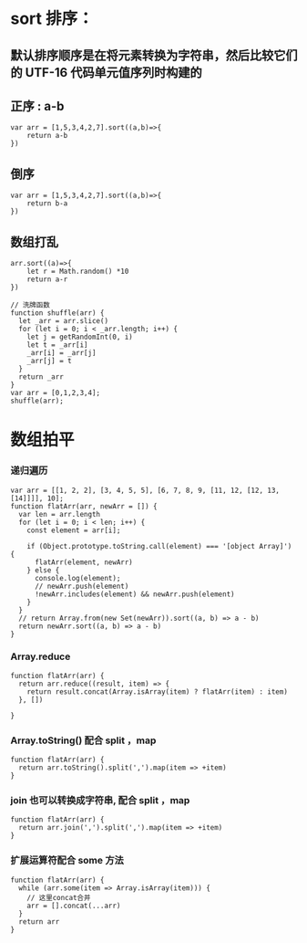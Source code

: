 # sort 排序：

## 默认排序顺序是在将元素转换为字符串，然后比较它们的 UTF-16 代码单元值序列时构建的

## 正序 : a-b

```
var arr = [1,5,3,4,2,7].sort((a,b)=>{
    return a-b
})
```

## 倒序

```
var arr = [1,5,3,4,2,7].sort((a,b)=>{
    return b-a
})
```

## 数组打乱

```
arr.sort((a)=>{
    let r = Math.random() *10
    return a-r
})

// 洗牌函数
function shuffle(arr) {
  let _arr = arr.slice()
  for (let i = 0; i < _arr.length; i++) {
    let j = getRandomInt(0, i)
    let t = _arr[i]
    _arr[i] = _arr[j]
    _arr[j] = t
  }
  return _arr
}
var arr = [0,1,2,3,4];
shuffle(arr);
```

# 数组拍平

### 递归遍历

```
var arr = [[1, 2, 2], [3, 4, 5, 5], [6, 7, 8, 9, [11, 12, [12, 13, [14]]]], 10];
function flatArr(arr, newArr = []) {
  var len = arr.length
  for (let i = 0; i < len; i++) {
    const element = arr[i];

    if (Object.prototype.toString.call(element) === '[object Array]') {
      flatArr(element, newArr)
    } else {
      console.log(element);
      // newArr.push(element)
      !newArr.includes(element) && newArr.push(element)
    }
  }
  // return Array.from(new Set(newArr)).sort((a, b) => a - b)
  return newArr.sort((a, b) => a - b)
}

```

### Array.reduce

```
function flatArr(arr) {
  return arr.reduce((result, item) => {
    return result.concat(Array.isArray(item) ? flatArr(item) : item)
  }, [])

}
```

### Array.toString() 配合 split ，map

```
function flatArr(arr) {
  return arr.toString().split(',').map(item => +item)
}
```

### join 也可以转换成字符串, 配合 split ，map

```
function flatArr(arr) {
  return arr.join(',').split(',').map(item => +item)
}
```

### 扩展运算符配合 some 方法

```
function flatArr(arr) {
  while (arr.some(item => Array.isArray(item))) {
    // 这里concat合并
    arr = [].concat(...arr)
  }
  return arr
}
```
